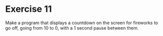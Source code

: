 # Exercise 11

Make a program that displays a countdown on the screen for fireworks to go off, going from 10 to 0, with a 1 second pause between them.
